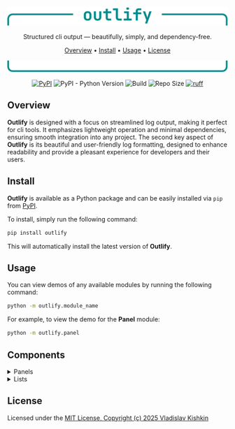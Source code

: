 <div align="center">

<img src="https://raw.githubusercontent.com/k1shk1n/outlify/main/assets/header.svg" alt="outlify header" width="600">

Structured cli output — beautifully, simply, and dependency-free.

[Overview](#overview) •
[Install](#install) •
[Usage](#usage) •
[License](#license)

<img src="https://raw.githubusercontent.com/k1shk1n/outlify/main/assets/footer.svg" alt="outlify footer" width="600">

[![PyPI](https://img.shields.io/pypi/v/outlify)](https://pypi.org/project/outlify/)
![PyPI - Python Version](https://img.shields.io/pypi/pyversions/outlify)
![Build](https://github.com/k1shk1n/outlify/actions/workflows/checks.yaml/badge.svg)
![Repo Size](https://img.shields.io/github/repo-size/k1shk1n/outlify)
[![ruff](https://img.shields.io/endpoint?url=https://raw.githubusercontent.com/astral-sh/ruff/main/assets/badge/v2.json)](https://github.com/astral-sh/ruff)

</div>

## Overview
**Outlify** is designed with a focus on streamlined log output, making it perfect for cli tools.
It emphasizes lightweight operation and minimal dependencies, ensuring smooth integration
into any project. The second key aspect of **Outlify** is its beautiful and user-friendly
log formatting, designed to enhance readability and provide a pleasant experience
for developers and their users.

## Install
**Outlify** is available as a Python package and can be easily installed via `pip` from [PyPI](https://pypi.org/project/outlify/).

To install, simply run the following command:

```bash
pip install outlify
```
This will automatically install the latest version of **Outlify**.

## Usage
You can view demos of any available modules by running the following command:

```bash
python -m outlify.module_name
```

For example, to view the demo for the **Panel** module:

```bash
python -m outlify.panel
```

## Components

<details>
<summary>Panels</summary>

To highlight important text by displaying it within a panel, use `Panel`. Here's how:

```python
from outlify.panel import Panel

print(Panel('A very important text', title='Warning'))
```

To display parameters in a structured format, use the `ParamsPanel`:

```python
from outlify.panel import ParamsPanel

parameters = {'parameter1': 'value1', 'parameter2': 'value2'}
print(ParamsPanel(parameters, title='Startup Parameters'))
```

For more details on how to use Panels, see [Panel](https://k1shk1n.github.io/outlify/latest/components/panel/)

</details>

<details>
<summary>Lists</summary>

If you need a simple titled list in structured output, use `TitledList`:

```python
from outlify.list import TitledList

packages = ['first', 'second', 'third']
print(TitledList(packages))
```

For more details on how to use Panels, see [Panel](https://k1shk1n.github.io/outlify/latest/components/panel/)

</details>

## License
Licensed under the [MIT License, Copyright (c) 2025 Vladislav Kishkin](LICENSE)